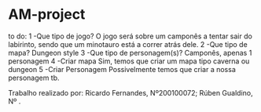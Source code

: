# AM-project
to do:
    1 -Que tipo de jogo? 
        O jogo será sobre um camponês a tentar sair do labirinto, sendo que um minotauro está a correr atrás dele.
    2 -Que tipo de mapa?
        Dungeon style
    3 -Que tipo de personagem(s)?
        Camponês, apenas 1 personagem
    4 -Criar mapa
        Sim, temos que criar um mapa tipo caverna ou dungeon
    5 -Criar Personagem
        Possivelmente temos que criar a nossa personagem tb.
    

Trabalho realizado por:
Ricardo Fernandes, Nº200100072;
Rúben Gualdino, Nº .
